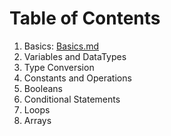 <div style="width: 200%;">
<!--   <a href="#toc" style="float: left;">← Table of Contents</a><br><br> -->
  <a href="Basics.md" style="float: right;">Basics →</a>
</div>

# Table of Contents

1. Basics: [Basics.md](Basics.md)
2. Variables and DataTypes
3. Type Conversion
4. Constants and Operations
5. Booleans
6. Conditional Statements
7. Loops
8. Arrays
